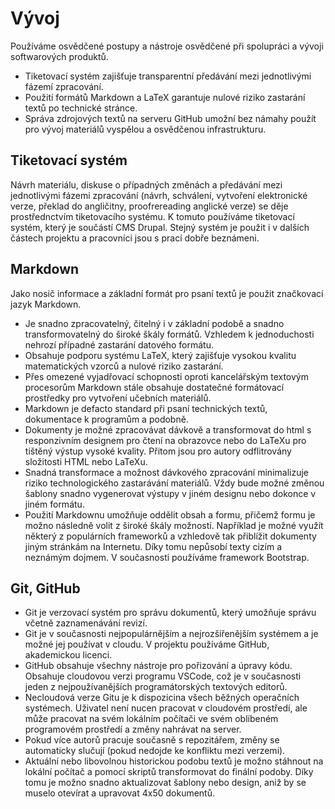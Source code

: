 # Vývoj

Používáme osvědčené postupy a nástroje osvědčené při spolupráci a vývoji softwarových produktů.

* Tiketovací systém zajišťuje transparentní předávání mezi jednotlivými fázemí zpracování.
* Použití formátů Markdown a LaTeX garantuje nulové riziko zastarání textů po technické stránce.
* Správa zdrojových textů na serveru GitHub umožní bez námahy použít pro vývoj materiálů vyspělou a osvědčenou infrastrukturu.

## Tiketovací systém

Návrh materiálu, diskuse o případných změnách a předávání mezi jednotlivými fázemi zpracování 
(návrh, schválení, vytvoření elektronické verze, překlad do angličitny, proofrereading anglické verze) se děje
prostřednctvím tiketovacího systému. K tomuto používáme tiketovací systém, který je součástí CMS Drupal. Stejný systém je použit i v dalších částech projektu 
a pracovníci jsou s prací dobře beznámeni.

## Markdown

Jako nosič informace a základní formát pro psaní textů je použit značkovací jazyk Markdown.

* Je snadno zpracovatelný, čitelný i v základní podobě a snadno transformovatelný do široké škály formátů. Vzhledem k jednoduchosti nehrozí případné zastarání datového formátu.
* Obsahuje podporu systému LaTeX, který zajišťuje vysokou kvalitu matematických vzorců a nulové riziko zastarání.
* Přes omezené vyjadřovací schopnosti oproti kancelářským textovým procesorům Markdown stále obsahuje dostatečné formátovací prostředky pro vytvoření učebních materiálů.
* Markdown je defacto standard při psaní technických textů, dokumentace k programům a podobně.
* Dokumenty je možné zpracovávat dávkově a transformovat do html s responzivním designem pro čtení na obrazovce nebo do LaTeXu pro tištěný výstup vysoké kvality. Přitom jsou pro
  autory odflitrovány složitosti HTML nebo LaTeXu.
* Snadná transformace a možnost dávkového zpracování minimalizuje riziko technologického zastarávání materiálů. Vždy bude možné změnou šablony snadno vygenerovat výstupy v jiném designu nebo dokonce v jiném formátu.
* Použití Markdownu umožňuje oddělit obsah a formu, přičemž formu je možno následně volit z široké škály možností. Například je možné využít některý z populárních frameworků a vzhledově tak přiblížit dokumenty jiným stránkám na Internetu. Díky tomu nepůsobí texty cizím a neznámým dojmem. V současnosti používáme framework Bootstrap.


## Git, GitHub

* Git je verzovací systém pro správu dokumentů, který umožňuje správu včetně zaznamenávání revizí.
* Git je v současnosti nejpopulárnějším a nejrozšířenějším systémem a je možné jej používat v cloudu. V projektu používáme GitHub, akademickou licenci.
* GitHub obsahuje všechny nástroje pro pořizování a úpravy kódu. Obsahuje cloudovou verzi programu VSCode, což je v současnosti jeden z nejpoužívanějších programátorských textových editorů.
* Necloudová verze Gitu je k dispozicina všech běžných operačních systémech. Uživatel není nucen pracovat v cloudovém prostředí, ale může pracovat na svém lokálním počítači ve svém oblíbeném programovém prostředí a změny nahrávat na server.
* Pokud více autorů pracuje současně s repozitářem, změny se automaticky slučují (pokud nedojde ke konfliktu mezi verzemi).
* Aktuální nebo libovolnou historickou podobu textů je možno stáhnout na lokální počítač a pomocí skriptů transformovat do finální podoby. Díky tomu je možno snadno aktualizovat šablony nebo design, aniž by se muselo otevírat a upravovat 4x50 dokumentů.

